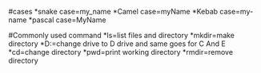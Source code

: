 #cases
*snake case=my_name
*Camel case=myName
*Kebab case=my-name
*pascal case=MyName

#Commonly used command
*ls=list files and directory
*mkdir=make directory
*D:=change drive to D drive and same goes for C And E
*cd=change directory
*pwd=print working directory
*rmdir=remove directory
